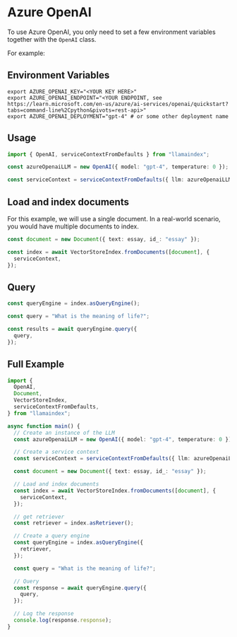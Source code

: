 # Azure OpenAI

To use Azure OpenAI, you only need to set a few environment variables together with the `OpenAI` class.

For example:

## Environment Variables

```
export AZURE_OPENAI_KEY="<YOUR KEY HERE>"
export AZURE_OPENAI_ENDPOINT="<YOUR ENDPOINT, see https://learn.microsoft.com/en-us/azure/ai-services/openai/quickstart?tabs=command-line%2Cpython&pivots=rest-api>"
export AZURE_OPENAI_DEPLOYMENT="gpt-4" # or some other deployment name
```

## Usage

```ts
import { OpenAI, serviceContextFromDefaults } from "llamaindex";

const azureOpenaiLLM = new OpenAI({ model: "gpt-4", temperature: 0 });

const serviceContext = serviceContextFromDefaults({ llm: azureOpenaiLLM });
```

## Load and index documents

For this example, we will use a single document. In a real-world scenario, you would have multiple documents to index.

```ts
const document = new Document({ text: essay, id_: "essay" });

const index = await VectorStoreIndex.fromDocuments([document], {
  serviceContext,
});
```

## Query

```ts
const queryEngine = index.asQueryEngine();

const query = "What is the meaning of life?";

const results = await queryEngine.query({
  query,
});
```

## Full Example

```ts
import {
  OpenAI,
  Document,
  VectorStoreIndex,
  serviceContextFromDefaults,
} from "llamaindex";

async function main() {
  // Create an instance of the LLM
  const azureOpenaiLLM = new OpenAI({ model: "gpt-4", temperature: 0 });

  // Create a service context
  const serviceContext = serviceContextFromDefaults({ llm: azureOpenaiLLM });

  const document = new Document({ text: essay, id_: "essay" });

  // Load and index documents
  const index = await VectorStoreIndex.fromDocuments([document], {
    serviceContext,
  });

  // get retriever
  const retriever = index.asRetriever();

  // Create a query engine
  const queryEngine = index.asQueryEngine({
    retriever,
  });

  const query = "What is the meaning of life?";

  // Query
  const response = await queryEngine.query({
    query,
  });

  // Log the response
  console.log(response.response);
}
```
